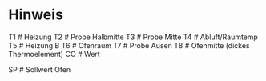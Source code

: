 # Hinweis

T1  # Heizung
T2  # Probe Halbmitte
T3  # Probe Mitte
T4  # Abluft/Raumtemp
T5  # Heizung B
T6  # Ofenraum 
T7  # Probe Ausen
T8  # Ofenmitte (dickes Thermoelement)
CO  # Wert

SP  # Sollwert Ofen

